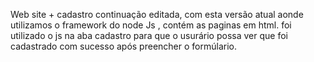 Web site + cadastro
continuação editada, com esta versão  atual  aonde  utilizamos o  framework  do  node  Js ,  contém  as paginas  em html.
foi  utilizado o  js na aba  cadastro  para que  o usurário  possa ver que  foi  cadastrado com sucesso  após  preencher o  formúlario.
